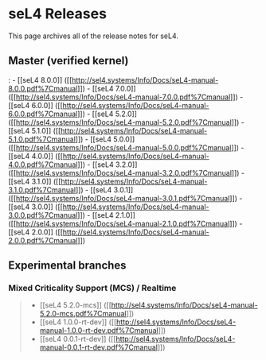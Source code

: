 # seL4 Releases


This page archives all of the release notes for seL4.

## Master (verified kernel)


:   -   \[\[seL4 8.0.0\]\]
        (\[\[<http://sel4.systems/Info/Docs/seL4-manual-8.0.0.pdf%7Cmanual>\]\])
    -   \[\[seL4 7.0.0\]\]
        (\[\[<http://sel4.systems/Info/Docs/seL4-manual-7.0.0.pdf%7Cmanual>\]\])
    -   \[\[seL4 6.0.0\]\]
        (\[\[<http://sel4.systems/Info/Docs/seL4-manual-6.0.0.pdf%7Cmanual>\]\])
    -   \[\[seL4 5.2.0\]\]
        (\[\[<http://sel4.systems/Info/Docs/seL4-manual-5.2.0.pdf%7Cmanual>\]\])
    -   \[\[seL4 5.1.0\]\]
        (\[\[<http://sel4.systems/Info/Docs/seL4-manual-5.1.0.pdf%7Cmanual>\]\])
    -   \[\[seL4 5.0.0\]\]
        (\[\[<http://sel4.systems/Info/Docs/seL4-manual-5.0.0.pdf%7Cmanual>\]\])
    -   \[\[seL4 4.0.0\]\]
        (\[\[<http://sel4.systems/Info/Docs/seL4-manual-4.0.0.pdf%7Cmanual>\]\])
    -   \[\[seL4 3.2.0\]\]
        (\[\[<http://sel4.systems/Info/Docs/seL4-manual-3.2.0.pdf%7Cmanual>\]\])
    -   \[\[seL4 3.1.0\]\]
        (\[\[<http://sel4.systems/Info/Docs/seL4-manual-3.1.0.pdf%7Cmanual>\]\])
    -   \[\[seL4 3.0.1\]\]
        (\[\[<http://sel4.systems/Info/Docs/seL4-manual-3.0.1.pdf%7Cmanual>\]\])
    -   \[\[seL4 3.0.0\]\]
        (\[\[<http://sel4.systems/Info/Docs/seL4-manual-3.0.0.pdf%7Cmanual>\]\])
    -   \[\[seL4 2.1.0\]\]
        (\[\[<http://sel4.systems/Info/Docs/seL4-manual-2.1.0.pdf%7Cmanual>\]\])
    -   \[\[seL4 2.0.0\]\]
        (\[\[<http://sel4.systems/Info/Docs/seL4-manual-2.0.0.pdf%7Cmanual>\]\])

## Experimental branches


### Mixed Criticality Support (MCS) / Realtime


> -   \[\[seL4 5.2.0-mcs\]\]
>     (\[\[<http://sel4.systems/Info/Docs/seL4-manual-5.2.0-mcs.pdf%7Cmanual>\]\])
> -   \[\[seL4 1.0.0-rt-dev\]\]
>     (\[\[<http://sel4.systems/Info/Docs/seL4-manual-1.0.0-rt-dev.pdf%7Cmanual>\]\])
> -   \[\[seL4 0.0.1-rt-dev\]\]
>     (\[\[<http://sel4.systems/Info/Docs/seL4-manual-0.0.1-rt-dev.pdf%7Cmanual>\]\])

